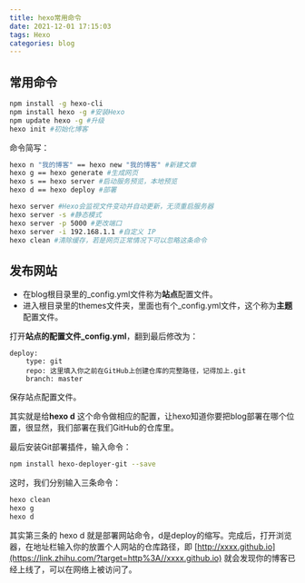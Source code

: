 ```yaml
---
title: hexo常用命令
date: 2021-12-01 17:15:03
tags: Hexo
categories: blog
---
```


## 常用命令

```bash
npm install -g hexo-cli
npm install hexo -g #安装Hexo
npm update hexo -g #升级
hexo init #初始化博客
```

<!-- more -->

命令简写：

```bash
hexo n "我的博客" == hexo new "我的博客" #新建文章
hexo g == hexo generate #生成网页
hexo s == hexo server #启动服务预览，本地预览
hexo d == hexo deploy #部署
```

```bash
hexo server #Hexo会监视文件变动并自动更新，无须重启服务器
hexo server -s #静态模式
hexo server -p 5000 #更改端口
hexo server -i 192.168.1.1 #自定义 IP
hexo clean #清除缓存，若是网页正常情况下可以忽略这条命令
```

## 发布网站

- 在blog根目录里的_config.yml文件称为**站点**配置文件。
- 进入根目录里的themes文件夹，里面也有个_config.yml文件，这个称为**主题**配置文件。

打开**站点的配置文件_config.yml**，翻到最后修改为：

```
deploy:
	type: git
	repo: 这里填入你之前在GitHub上创建仓库的完整路径，记得加上.git
	branch: master
```

保存站点配置文件。

其实就是给**hexo d** 这个命令做相应的配置，让hexo知道你要把blog部署在哪个位置，很显然，我们部署在我们GitHub的仓库里。

最后安装Git部署插件，输入命令：

```bash
npm install hexo-deployer-git --save
```

这时，我们分别输入三条命令：

```bash
hexo clean 
hexo g 
hexo d
```

其实第三条的 hexo d 就是部署网站命令，d是deploy的缩写。完成后，打开浏览器，在地址栏输入你的放置个人网站的仓库路径，即 [http://xxxx.github.io](https://link.zhihu.com/?target=http%3A//xxxx.github.io) 就会发现你的博客已经上线了，可以在网络上被访问了。
